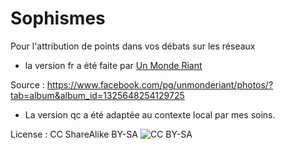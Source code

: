 # Sophismes
Pour l'attribution de points dans vos débats sur les réseaux


- la version fr a été faite par [Un Monde Riant](https://www.facebook.com/unmonderiant/)

Source : https://www.facebook.com/pg/unmonderiant/photos/?tab=album&album_id=1325648254129725

- La version qc a été adaptée au contexte local par mes soins.

License : CC ShareAlike BY-SA ![CC BY-SA](https://licensebuttons.net/l/by-sa/4.0/88x31.png)
